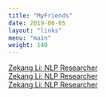 ```yaml
---
title: "MyFriends"
date: 2019-06-05
layout: "links"
menu: "main"
weight: 140
---
```

[Zekang Li: NLP Researcher](https://zekangli.com/)</br>
[Zekang Li: NLP Researcher](https://zekangli.com/)</br>
[Zekang Li: NLP Researcher](https://zekangli.com/) </br>
